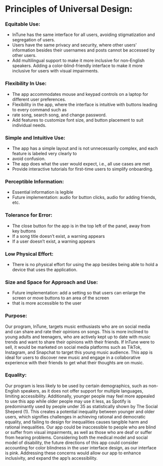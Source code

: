 # Principles of Universal Design:
### Equitable Use:
- InTune has the same interface for all users, avoiding stigmatization and segregation of users.
- Users have the same privacy and security, where other users' information besides their usernames 
and posts cannot be accessed by other users.
- Add multilingual support to make it more inclusive for non-English speakers. Adding a color-blind-friendly interface to make it more inclusive for users with visual impairments.

### Flexibility In Use:
- The app accommodates mouse and keypad controls on a laptop for different user preferences.
-  Flexibility in the app, where the interface is intuitive with buttons leading to every command such as 
- rate song, search song, and change password.
- Add features to customize font size, and button placement to suit individual needs.

### Simple and Intuitive Use:
- The app has a simple layout and is not unnecessarily complex, and each feature is labeled very clearly to 
- avoid confusion.
- The app does what the user would expect, i.e., all use cases are met
- Provide interactive tutorials for first-time users to simplify onboarding.

### Perceptible Information:
- Essential information is legible
- Future implementation: audio for button clicks, audio for adding friends, etc.

### Tolerance for Error:
- The close button for the app is in the top left of the panel, away from key buttons
- If a song title doesn’t exist, a warning appears
- If a user doesn’t exist, a warning appears

### Low Physical Effort:
- There is no physical effort for using the app besides being able to hold a device that uses the application. 

### Size and Space for Approach and Use:
- Future implementation: add a setting so that users can enlarge the screen or move buttons to an area of the screen 
- that is more accessible to the user


### Purpose:
Our program, InTune, targets music enthusiasts who are on social media and can share and rate their opinions 
on songs. This is more inclined to young adults and teenagers, who are actively kept up to date with music 
trends and want to share their opinions with their friends. If InTune were to sell, it would be marketed on 
social media platforms such as TikTok, Instagram, and Snapchat to target this young music audience. 
This app is ideal for users to discover new music and engage in a collaborative experience with their 
friends to get what their thoughts are on music. 

### Equality: 
Our program is less likely to be used by certain demographics, such as non-English speakers, as it does not 
offer support for multiple languages, limiting accessibility. Additionally, younger people may feel more 
appealed to use this app while older people may use it less, as Spotify is predominantly used by people 
under 35 as statistically shown by The Social Sheperd (1). This creates a potential inequality between younger 
and older users, which signifies challenges in achieving rational and democratic equality, and failing to 
design for inequalities causes tangible harm and rational inequalities. Our app could be inaccessible to 
people who are blind or suffer from visual impairments, as well as those who are deaf or suffer from hearing 
problems.  Considering both the medical model and social model of disability, the future directions of this 
app could consider accounting for color blindness in the user interface design, as our interface is pink. 
Addressing these concerns would allow our app to enhance inclusivity, and expand the app’s accessibility.